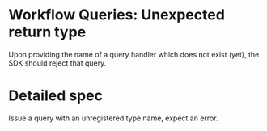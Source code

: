 # Workflow Queries: Unexpected return type
Upon providing the name of a query handler which does not exist (yet), the SDK should reject that
query.


# Detailed spec
Issue a query with an unregistered type name, expect an error.